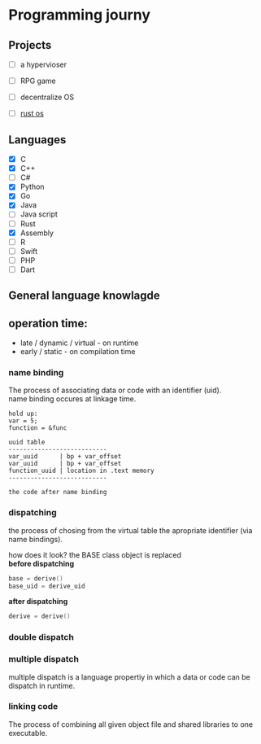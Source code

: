 # Programming journy

## Projects
- [ ] a hypervioser
- [ ] RPG game
- [ ] decentralize OS
- [ ] [rust os](https://os.phil-opp.com/)


## Languages
- [x] C
- [x] C++
- [ ] C#
- [x] Python
- [x] Go
- [x] Java
- [ ] Java script
- [ ] Rust
- [x] Assembly
- [ ] R
- [ ] Swift
- [ ] PHP
- [ ] Dart

## General language knowlagde
## operation time:
 - late / dynamic / virtual - on runtime
 - early / static - on compilation time

### name binding 
The process of associating data or code with an identifier (uid).<br>
name binding occures at linkage time.
```
hold up:
var = 5;
function = &func

uuid table
---------------------------
var_uuid      | bp + var_offset
var_uuid      | bp + var_offset
function_uuid | location in .text memory
---------------------------

the code after name binding

```

### dispatching
the process of chosing from the virtual table the apropriate identifier (via name bindings).<br>

how does it look? the BASE class object is replaced<br>
**before dispatching**
```C++
base = derive()
base_uid = derive_uid
```
**after dispatching**
```C++
derive = derive()
```
### double dispatch

### multiple dispatch
multiple dispatch is a language propertiy in which a data or code can be dispatch in runtime.

### linking code
The process of combining all given object file and shared libraries to one executable.<br>

